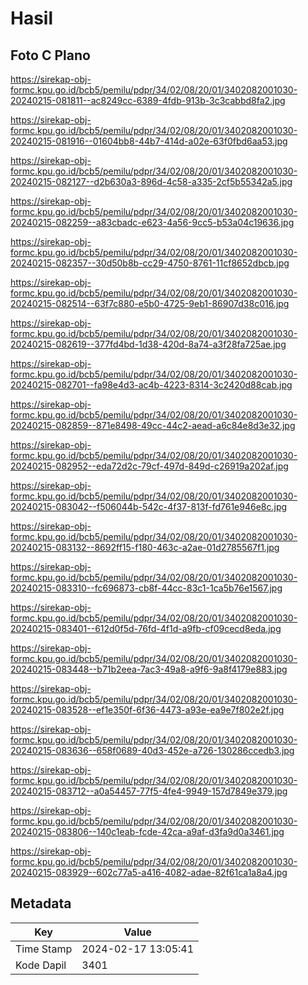 # Hasil

## Foto C Plano

https://sirekap-obj-formc.kpu.go.id/bcb5/pemilu/pdpr/34/02/08/20/01/3402082001030-20240215-081811--ac8249cc-6389-4fdb-913b-3c3cabbd8fa2.jpg

https://sirekap-obj-formc.kpu.go.id/bcb5/pemilu/pdpr/34/02/08/20/01/3402082001030-20240215-081916--01604bb8-44b7-414d-a02e-63f0fbd6aa53.jpg

https://sirekap-obj-formc.kpu.go.id/bcb5/pemilu/pdpr/34/02/08/20/01/3402082001030-20240215-082127--d2b630a3-896d-4c58-a335-2cf5b55342a5.jpg

https://sirekap-obj-formc.kpu.go.id/bcb5/pemilu/pdpr/34/02/08/20/01/3402082001030-20240215-082259--a83cbadc-e623-4a56-9cc5-b53a04c19636.jpg

https://sirekap-obj-formc.kpu.go.id/bcb5/pemilu/pdpr/34/02/08/20/01/3402082001030-20240215-082357--30d50b8b-cc29-4750-8761-11cf8652dbcb.jpg

https://sirekap-obj-formc.kpu.go.id/bcb5/pemilu/pdpr/34/02/08/20/01/3402082001030-20240215-082514--63f7c880-e5b0-4725-9eb1-86907d38c016.jpg

https://sirekap-obj-formc.kpu.go.id/bcb5/pemilu/pdpr/34/02/08/20/01/3402082001030-20240215-082619--377fd4bd-1d38-420d-8a74-a3f28fa725ae.jpg

https://sirekap-obj-formc.kpu.go.id/bcb5/pemilu/pdpr/34/02/08/20/01/3402082001030-20240215-082701--fa98e4d3-ac4b-4223-8314-3c2420d88cab.jpg

https://sirekap-obj-formc.kpu.go.id/bcb5/pemilu/pdpr/34/02/08/20/01/3402082001030-20240215-082859--871e8498-49cc-44c2-aead-a6c84e8d3e32.jpg

https://sirekap-obj-formc.kpu.go.id/bcb5/pemilu/pdpr/34/02/08/20/01/3402082001030-20240215-082952--eda72d2c-79cf-497d-849d-c26919a202af.jpg

https://sirekap-obj-formc.kpu.go.id/bcb5/pemilu/pdpr/34/02/08/20/01/3402082001030-20240215-083042--f506044b-542c-4f37-813f-fd761e946e8c.jpg

https://sirekap-obj-formc.kpu.go.id/bcb5/pemilu/pdpr/34/02/08/20/01/3402082001030-20240215-083132--8692ff15-f180-463c-a2ae-01d2785567f1.jpg

https://sirekap-obj-formc.kpu.go.id/bcb5/pemilu/pdpr/34/02/08/20/01/3402082001030-20240215-083310--fc696873-cb8f-44cc-83c1-1ca5b76e1567.jpg

https://sirekap-obj-formc.kpu.go.id/bcb5/pemilu/pdpr/34/02/08/20/01/3402082001030-20240215-083401--612d0f5d-76fd-4f1d-a9fb-cf09cecd8eda.jpg

https://sirekap-obj-formc.kpu.go.id/bcb5/pemilu/pdpr/34/02/08/20/01/3402082001030-20240215-083448--b71b2eea-7ac3-49a8-a9f6-9a8f4179e883.jpg

https://sirekap-obj-formc.kpu.go.id/bcb5/pemilu/pdpr/34/02/08/20/01/3402082001030-20240215-083528--ef1e350f-6f36-4473-a93e-ea9e7f802e2f.jpg

https://sirekap-obj-formc.kpu.go.id/bcb5/pemilu/pdpr/34/02/08/20/01/3402082001030-20240215-083636--658f0689-40d3-452e-a726-130286ccedb3.jpg

https://sirekap-obj-formc.kpu.go.id/bcb5/pemilu/pdpr/34/02/08/20/01/3402082001030-20240215-083712--a0a54457-77f5-4fe4-9949-157d7849e379.jpg

https://sirekap-obj-formc.kpu.go.id/bcb5/pemilu/pdpr/34/02/08/20/01/3402082001030-20240215-083806--140c1eab-fcde-42ca-a9af-d3fa9d0a3461.jpg

https://sirekap-obj-formc.kpu.go.id/bcb5/pemilu/pdpr/34/02/08/20/01/3402082001030-20240215-083929--602c77a5-a416-4082-adae-82f61ca1a8a4.jpg


## Metadata

| Key        | Value               |
| ---------- | ------------------- |
| Time Stamp | 2024-02-17 13:05:41 |
| Kode Dapil | 3401                |



